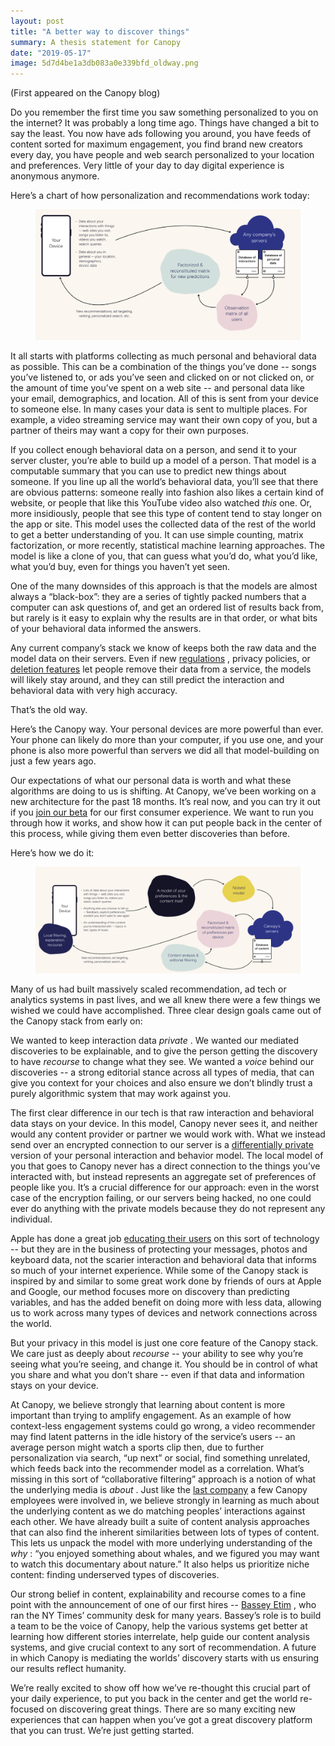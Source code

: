 ```yaml
---
layout: post
title: "A better way to discover things"
summary: A thesis statement for Canopy
date: "2019-05-17"
image: 5d7d4be1a3db083a0e339bfd_oldway.png
---
```


<P>(First appeared on the Canopy blog)
<p>Do you remember the first time you saw something personalized to you on the internet? It was probably a long time ago. Things have changed a bit to say the least. You now have ads following you around, you have feeds of content sorted for maximum engagement, you find brand new creators every day, you have people and web search personalized to your location and preferences. Very little of your day to day digital experience is anonymous anymore.</p>
                    <p>Here’s a chart of how personalization and recommendations work today:</p>
                    <figure style="max-width:1212pxpx" class="w-richtext-align-fullwidth w-richtext-figure-type-image">
                        <div>
                            <img src="/images/5d7d4be1a3db083a0e339bfd_oldway.png" alt="" class="big"/>
                        </div>
                    </figure>
                    <p>It all starts with platforms collecting as much personal and behavioral data as possible. This can be a combination of the things you’ve done -- songs you’ve listened to, or ads you’ve seen and clicked on or not clicked on, or the amount of time you’ve spent on a web site -- and personal data like your email, demographics, and location. All of this is sent from your device to someone else. In many cases your data is sent to multiple places. For example, a video streaming service may want their own copy of you, but a partner of theirs may want a copy for their own purposes.</p>
                    <p>
                        If you collect enough behavioral data on a person, and send it to your server cluster, you’re able to build up a model of a person. That model is a computable summary that you can use to predict new things about someone. If you line up all the world’s behavioral data, you’ll see that there are obvious patterns: someone really into fashion also likes a certain kind of website, or people that like this YouTube video also watched 
                        <em>this</em>
                         one. Or, more insidiously, people that see this type of content tend to stay longer on the app or site. This model uses the collected data of the rest of the world to get a better understanding of you. It can use simple counting, matrix factorization, or more recently, statistical machine learning approaches. The model is like a clone of you, that can guess what you’d do, what you’d like, what you’d buy, even for things you haven’t yet seen.
                    </p>
                    <p>One of the many downsides of this approach is that the models are almost always a “black-box”: they are a series of tightly packed numbers that a computer can ask questions of, and get an ordered list of results back from, but rarely is it easy to explain why the results are in that order, or what bits of your behavioral data informed the answers.</p>
                    <p>
                        Any current company’s stack we know of keeps both the raw data and the model data on their servers. Even if new 
                        <a href="https://eugdpr.org/">regulations</a>
                        , privacy policies, or 
                        <a href="https://arstechnica.com/tech-policy/2019/05/google-unveils-auto-delete-for-location-web-activity-and-app-usage-data/">deletion features</a>
                         let people remove their data from a service, the models will likely stay around, and they can still predict the interaction and behavioral data with very high accuracy.
                    </p>
                    <p>That’s the old way. </p>
                    <p>Here’s the Canopy way. Your personal devices are more powerful than ever. Your phone can likely do more than your computer, if you use one, and your phone is also more powerful than servers we did all that model-building on just a few years ago.</p>
                    <p>
                        Our expectations of what our personal data is worth and what these algorithms are doing to us is shifting. At Canopy, we’ve been working on a new architecture for the past 18 months. It’s real now, and you can try it out if you 
                        <a href="https://canopy.cr/beta/">join our beta</a>
                         for our first consumer experience. We want to run you through how it works, and show how it can put people back in the center of this process, while giving them even better discoveries than before.
                    </p>
                    <p>Here’s how we do it:</p>
                    <figure style="max-width:1456pxpx" class="w-richtext-align-fullwidth w-richtext-figure-type-image">
                        <div>
                            <img src="/images/5d7d4be117c02c8fc2d9a725_canopyway.png" alt="" class="big"/>
                        </div>
                    </figure>
                    <p>Many of us had built massively scaled recommendation, ad tech or analytics systems in past lives, and we all knew there were a few things we wished we could have accomplished. Three clear design goals came out of the Canopy stack from early on:</p>
                    <p>
                        We wanted to keep interaction data 
                        <em>private</em>
                        . We wanted our mediated discoveries to be explainable, and to give the person getting the discovery to have 
                        <em>recourse</em>
                         to change what they see. We wanted a 
                        <em>voice</em>
                         behind our discoveries -- a strong editorial stance across all types of media, that can give you context for your choices and also ensure we don’t blindly trust a purely algorithmic system that may work against you.
                    </p>
                    <p>
                        The first clear difference in our tech is that raw interaction and behavioral data stays on your device. In this model, Canopy never sees it, and neither would any content provider or partner we would work with. What we instead send over an encrypted connection to our server is a 
                        <a href="https://en.wikipedia.org/wiki/Differential_privacy">differentially private</a>
                         version of your personal interaction and behavior model. The local model of you that goes to Canopy never has a direct connection to the things you’ve interacted with, but instead represents an aggregate set of preferences of people like you. It’s a crucial difference for our approach: even in the worst case of the encryption failing, or our servers being hacked, no one could ever do anything with the private models because they do not represent any individual.
                    </p>
                    <p>
                        Apple has done a great job 
                        <a href="https://machinelearning.apple.com/2017/12/06/learning-with-privacy-at-scale.html">educating their users</a>
                         on this sort of technology -- but they are in the business of protecting your messages, photos and keyboard data, not the scarier interaction and behavioral data that informs so much of your internet experience. While some of the Canopy stack is inspired by and similar to some great work done by friends of ours at Apple and Google, our method focuses more on discovery than predicting variables, and has the added benefit on doing more with less data, allowing us to work across many types of devices and network connections across the world.
                    </p>
                    <p>
                        But your privacy in this model is just one core feature of the Canopy stack. We care just as deeply about 
                        <em>recourse</em>
                         -- your ability to see why you’re seeing what you’re seeing, and change it. You should be in control of what you share and what you don’t share -- even if that data and information stays on your device.
                    </p>
                    <p>
                        At Canopy, we believe strongly that learning about content is more important than trying to amplify engagement. As an example of how context-less engagement systems could go wrong, a video recommender may find latent patterns in the idle history of the service’s users -- an average person might watch a sports clip then, due to further personalization via search, “up next” or social, find something unrelated, which feeds back into the recommender model as a correlation. What’s missing in this sort of “collaborative filtering” approach is a notion of what the underlying media is 
                        <em>about</em>
                        . Just like the 
                        <a href="https://notes.variogr.am/2012/12/11/how-music-recommendation-works-and-doesnt-work/">last company</a>
                         a few Canopy employees were involved in, we believe strongly in learning as much about the underlying content as we do matching peoples’ interactions against each other. We have already built a suite of content analysis approaches that can also find the inherent similarities between lots of types of content. This lets us unpack the model with more underlying understanding of the 
                        <em>why</em>
                        : “you enjoyed something about whales, and we figured you may want to watch this documentary about nature.” It also helps us prioritize niche content: finding underserved types of discoveries.
                    </p>
                    <p>
                        Our strong belief in content, explainability and recourse comes to a fine point with the announcement of one of our first hires -- 
                        <a href="https://www.cnet.com/news/recommendations-start-up-canopy-hires-vets-of-instagram-new-york-times/">Bassey Etim</a>
                        , who ran the NY Times’ community desk for many years. Bassey’s role is to build a team to be the voice of Canopy, help the various systems get better at learning how different stories interrelate, help guide our content analysis systems, and give crucial context to any sort of recommendation. A future in which Canopy is mediating the worlds’ discovery starts with us ensuring our results reflect humanity.
                    </p>
                    <p>We’re really excited to show off how we’ve re-thought this crucial part of your daily experience, to put you back in the center and get the world re-focused on discovering great things. There are so many exciting new experiences that can happen when you’ve got a great discovery platform that you can trust. We’re just getting started.</p>
